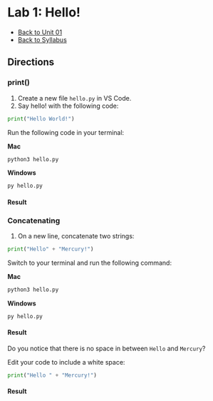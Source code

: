 # Lab 1: Hello!
- [Back to Unit 01](../units/unit-1.md)
- [Back to Syllabus](https://github.com/PdxCodeGuild/IntroToProgramming#top)

## Directions


### print()

1. Create a new file `hello.py` in VS Code.
2. Say hello! with the following code:


```python
print("Hello World!")
```
Run the following code in your terminal:

**Mac**
```bash
python3 hello.py
```

**Windows**
```bash
py hello.py
```
#### Result

### Concatenating
1. On a new line, concatenate two strings:

```python
print("Hello" + "Mercury!")
```

Switch to your terminal and run the following command:

**Mac**
```bash
python3 hello.py
```
**Windows**
```bash
py hello.py
```
#### Result

Do you notice that there is no space in between `Hello` and `Mercury`?

Edit your code to include a white space:
```python
print("Hello " + "Mercury!")
```

#### Result